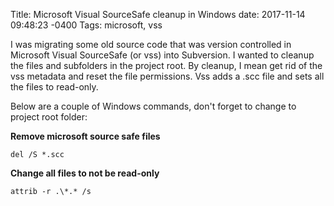 Title: Microsoft Visual SourceSafe cleanup in Windows
date: 2017-11-14 09:48:23 -0400
Tags: microsoft, vss

I was migrating some old source code that was version controlled in Microsoft Visual SourceSafe (or vss) into Subversion.  I wanted to cleanup the files and subfolders in the project root.  By cleanup, I mean get rid of the vss metadata and reset the file permissions.  Vss adds a .scc file and sets all the files to read-only.

<!-- PELICAN_END_SUMMARY -->

Below are a couple of Windows commands, don't forget to change to project root folder:

__Remove microsoft source safe files__

```del /S *.scc```
 
__Change all files to not be read-only__

```attrib -r .\*.* /s```